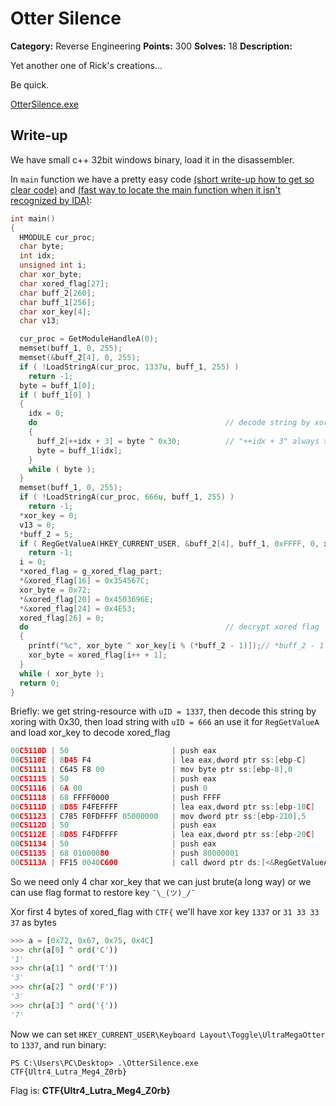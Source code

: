 # Otter Silence

**Category:** Reverse Engineering
**Points:** 300
**Solves:** 18
**Description:**

Yet another one of Rick's creations...

Be quick.

[OtterSilence.exe](OtterSilence.exe)

## Write-up

We have small c++ 32bit windows binary, load it in the disassembler.

In `main` function we have a pretty easy code [(short write-up how to get so clear code)](https://github.com/KosBeg/ctf-writeups/issues/1#issuecomment-446560726) and [(fast way to locate the main function when it isn't recognized by IDA)](https://github.com/KosBeg/ctf-writeups/issues/1#issuecomment-446636801):
```C
int main()
{
  HMODULE cur_proc; 
  char byte; 
  int idx; 
  unsigned int i; 
  char xor_byte; 
  char xored_flag[27]; 
  char buff_2[260]; 
  char buff_1[256]; 
  char xor_key[4]; 
  char v13; 

  cur_proc = GetModuleHandleA(0);
  memset(buff_1, 0, 255);
  memset(&buff_2[4], 0, 255);
  if ( !LoadStringA(cur_proc, 1337u, buff_1, 255) )
    return -1;
  byte = buff_1[0];
  if ( buff_1[0] )
  {
    idx = 0;
    do                                          // decode string by xor
    {
      buff_2[++idx + 3] = byte ^ 0x30;          // "++idx + 3" always >= 4
      byte = buff_1[idx];
    }
    while ( byte );
  }
  memset(buff_1, 0, 255);
  if ( !LoadStringA(cur_proc, 666u, buff_1, 255) )
    return -1;
  *xor_key = 0;
  v13 = 0;
  *buff_2 = 5;
  if ( RegGetValueA(HKEY_CURRENT_USER, &buff_2[4], buff_1, 0xFFFF, 0, xor_key, buff_2) )// load decrypt key
    return -1;
  i = 0;
  *xored_flag = g_xored_flag_part;
  *&xored_flag[16] = 0x354567C;
  xor_byte = 0x72;
  *&xored_flag[20] = 0x4503696E;
  *&xored_flag[24] = 0x4E53;
  xored_flag[26] = 0;
  do                                            // decrypt xored flag
  {
    printf("%c", xor_byte ^ xor_key[i % (*buff_2 - 1)]);// *buff_2 - 1 == 4
    xor_byte = xored_flag[i++ + 1];
  }
  while ( xor_byte );
  return 0;
}
```

Briefly: we get string-resource with `uID = 1337`, then decode this string by xoring with 0x30, then load string with `uID = 666` an use it for `RegGetValueA` and load xor_key to decode xored_flag

```C
00C5110D | 50                       | push eax                                | LPDWORD pcbData = "Keyboard Layout\\Toggle"
00C5110E | 8D45 F4                  | lea eax,dword ptr ss:[ebp-C]            |
00C51111 | C645 F8 00               | mov byte ptr ss:[ebp-8],0               |
00C51115 | 50                       | push eax                                | PVOID pvData = "Keyboard Layout\\Toggle"
00C51116 | 6A 00                    | push 0                                  | LPDWORD pdwType = REG_NONE
00C51118 | 68 FFFF0000              | push FFFF                               | DWORD dwFlags = FFFF
00C5111D | 8D85 F4FEFFFF            | lea eax,dword ptr ss:[ebp-10C]          |
00C51123 | C785 F0FDFFFF 05000000   | mov dword ptr ss:[ebp-210],5            |
00C5112D | 50                       | push eax                                | LPCTSTR lpValue = "Keyboard Layout\\Toggle"
00C5112E | 8D85 F4FDFFFF            | lea eax,dword ptr ss:[ebp-20C]          |
00C51134 | 50                       | push eax                                | LPCTSTR lpSubKey = "Keyboard Layout\\Toggle"
00C51135 | 68 01000080              | push 80000001                           | HANDLE hkey = HKEY_CURRENT_USER
00C5113A | FF15 0040C600            | call dword ptr ds:[<&RegGetValueA>]     | RegGetValueA
```

So we need only 4 char xor_key that we can just brute(a long way) or we can use flag format to restore key `¯\_(ツ)_/¯`

Xor first 4 bytes of xored_flag with `CTF{` we'll have xor key `1337` or `31 33 33 37` as bytes

```python
>>> a = [0x72, 0x67, 0x75, 0x4C]
>>> chr(a[0] ^ ord('C'))
'1'
>>> chr(a[1] ^ ord('T'))
'3'
>>> chr(a[2] ^ ord('F'))
'3'
>>> chr(a[3] ^ ord('{'))
'7'
```

Now we can set `HKEY_CURRENT_USER\Keyboard Layout\Toggle\UltraMegaOtter` to `1337`, and run binary:

```
PS C:\Users\PC\Desktop> .\OtterSilence.exe
CTF{Ultr4_Lutra_Meg4_Z0rb}
```

Flag is: **CTF{Ultr4_Lutra_Meg4_Z0rb}**
